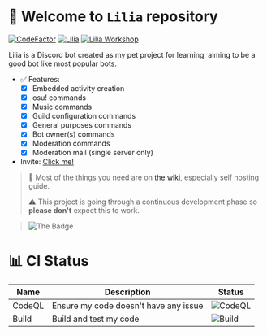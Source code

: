 # 🎉 Welcome to `Lilia` repository

[![CodeFactor](https://www.codefactor.io/repository/github/lilia-workshop/lilia/badge)](https://www.codefactor.io/repository/github/lilia-workshop/lilia)
[![Lilia](https://top.gg/api/widget/status/884066006115442708.svg)](https://top.gg/bot/884066006115442708)
[![Lilia Workshop](https://badgen.net/discord/members/yZ3VVUkZ82)](https://discord.gg/yZ3VVUkZ82)

Lilia is a Discord bot created as my pet project for learning, aiming to be a good bot like most popular bots.

- ✅ Features:
  - [x] Embedded activity creation
  - [x] osu! commands
  - [x] Music commands
  - [x] Guild configuration commands
  - [x] General purposes commands
  - [x] Bot owner(s) commands
  - [x] Moderation commands
  - [x] Moderation mail (single server only)

- Invite: [Click me!](https://discord.com/api/oauth2/authorize?client_id=884066006115442708&permissions=1514282020055&scope=bot%20applications.commands)

> 📖 Most of the things you need are on [the wiki](https://github.com/Swyreee/Helya/wiki), especially self hosting guide.
>
> ⚠️ This project is going through a continuous development phase so **please don't** expect this to work.

> ![The Badge](https://img.shields.io/badge/%E2%9D%A4%EF%B8%8FMade%20with%20love%20by-Swyrin%237193-red?style=for-the-badge&logo=discord)

# 📊 CI Status

| Name    | Description                              | Status                                                                                      |
|---------|------------------------------------------|---------------------------------------------------------------------------------------------|
| CodeQL  | Ensure my code doesn't have any issue    | ![CodeQL](https://github.com/Swyreee/Lilia/actions/workflows/codeql-analysis.yml/badge.svg) |
| Build   | Build and test my code                   | ![Build](https://github.com/Swyreee/Lilia/actions/workflows/dotnet.yml/badge.svg)           |

